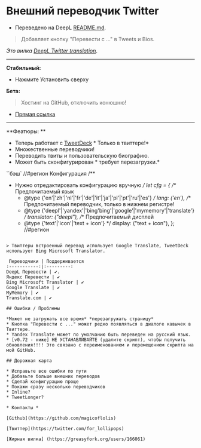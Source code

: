 # Внешний переводчик Twitter

* Переведено на DeepL [README.md](https://github.com/magicoflolis/userscriptrepo/tree/master/ExternalTranslator#twitter-external-translator).

> Добавляет кнопку "Перевести с ..." в Tweets и Bios.

*Это вилка [DeepL Twitter translation](https://greasyfork.org/scripts/411976)*.

***
**Стабильный:**

* Нажмите Установить сверху

**Бета:**

> Хостинг на GitHub, отключить конюшню!

* [Прямая ссылка](https://github.com/magicoflolis/userscriptrepo/raw/master/ExternalTranslator/twittertranslatorbeta.user.js)

***

**Феатюры: **

* Теперь работает с [TweetDeck](https://tweetdeck.twitter.com/) * Только в твиттере!*
* Множественные переводчики!
* Переводить твиты и пользовательскую биографию.
* Может быть сконфигурирован * требует перезагрузки.*

``бэш`
//#регион Конфигурация
/**
 * Нужно отредактировать конфигурацию вручную
 */
let cfg = {
    /** Предпочитаемый язык
    * @type {'en'|'zh'|'nl'|'fr'|'de'|'it'|'ja'|'pl'|'pt'|'ru'|'es'} */
    lang: ('en'),
    /** Предпочитаемый переводчик, только в нижнем регистре!
    * @type {'deepl'|'yandex'|'bing'bing'|'google'|'mymemory'|'translate'} */
    translator: ("deepl"),
    /** Предпочитаемый дисплей
    * @type {'text'|'icon'|'text + icon'} */
    display: ("text + icon"),
};
//#регион
```

> Твиттеры встроенный перевод использует Google Translate, TweetDeck использует Bing Microsoft Translator.

 Переводчики | Поддерживается
:-----------:|:---------:
DeepL Перевести | ✔️.
Яндекс Перевести | ✔️
Bing Microsoft Translator | ✔️
Google Translate | ✔️
MyMemory | ✔️
Translate.com | ✔️

## Ошибки / Проблемы

*Может не загружать все время* *перезагружать страницу*
* Кнопка "Перевести с ..." может редко появляться в диалоге кавычек в Твиттере.
* Yandex Translate может по умолчанию быть переведен на русский язык.
* [v0.72 - ниже] НЕ УСТАНАВЛИВАЙТЕ (удалите скрипт), чтобы получить обновления!!!! Это связано с переименованием и перемещением скрипта на мой GitHub.

## Дорожная карта

* Исправьте все ошибки по пути
* Добавьте больше внешних переводов
* Сделай конфигурацию проще
* Покажи сразу несколько переводчиков
* Inline?
* TweetLonger?

* Контакты *

[Github](https://github.com/magicoflolis)

[Твиттер](https://twitter.com/for_lollipops)

[Жирная вилка] (https://greasyfork.org/users/166061)
